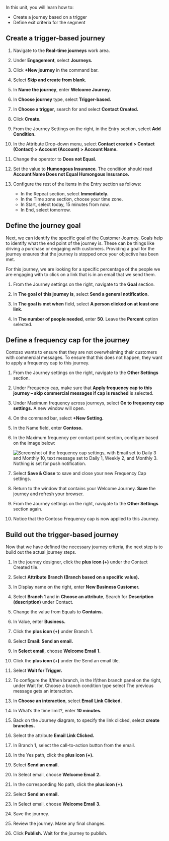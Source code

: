 In this unit, you will learn how to:
- Create a journey based on a trigger
- Define exit criteria for the segment 

## Create a trigger-based journey 
1. Navigate to the **Real-time journeys** work area.

1. Under **Engagement**, select **Journeys.**

1. Click **+New journey** in the command bar.

1. Select **Skip and create from blank.**

1. In **Name the journey**, enter **Welcome Journey.**

1. In **Choose journey** type, select **Trigger-based.**

1. In **Choose a trigger**, search for and select **Contact Created.**

1. Click **Create.**

1. From the Journey Settings on the right, in the Entry section, select **Add Condition.**

1. In the Attribute Drop-down menu, select **Contact created > Contact (Contact) > Account (Account) > Account Name.**

1. Change the operator to **Does not Equal.**

1. Set the value to **Humongous Insurance**. The condition should read **Account Name Does not Equal Humongous Insurance.**

1. Configure the rest of the items in the Entry section as follows:
    - In the Repeat section, select **Immediately.**
    - In the Time zone section, choose your time zone.
    - In Start, select today, 15 minutes from now.
    - In End, select tomorrow.

## Define the journey goal
Next, we can identify the specific goal of the Customer Journey.  Goals help to identify what the end point of the journey is.  These can be things like driving a purchase or engaging with customers.  Providing a goal for the journey ensures that the journey is stopped once your objective has been met.    

For this journey, we are looking for a specific percentage of the people we are engaging with to click on a link that is in an email that we send them.  

1.	From the Journey settings on the right, navigate to the **Goal** section.

1.	In **The goal of this journey is**, select **Send a general notification.**

1. 	In **The goal is met when** field, select **A person clicked on at least one link.**

1.	In **The number of people needed**, enter **50**. Leave the **Percent** option selected. 

## Define a frequency cap for the journey 
Contoso wants to ensure that they are not overwhelming their customers with commercial messages. To ensure that this does not happen, they want to apply a frequency cap to this journey.   

1.	From the Journey settings on the right, navigate to the **Other Settings** section.

1.	Under Frequency cap, make sure that **Apply frequency cap to this journey – skip commercial messages if cap is reached** is selected.  

1.	Under Maximum frequency across journeys, select **Go to frequency cap settings.** A new window will open.

1.	On the command bar, select **+New Setting.**

1.	In the Name field, enter **Contoso.**

1.	In the Maximum frequency per contact point section, configure based on the image below:

    ![Screenshot of the frequency cap settings, with Email set to Daily 3 and Monthly 10, text message set to Daily 1, Weekly 2, and Monthly 3. Nothing is set for push notification.](../media/frequency-cap.png)

1. Select **Save & Close** to save and close your new Frequency Cap settings.  

1.	Return to the window that contains your Welcome Journey. **Save** the journey and refresh your browser.

1.	From the Journey settings on the right, navigate to the **Other Settings** section again.

1.	Notice that the Contoso Frequency cap is now applied to this Journey.  

## Build out the trigger-based journey 
Now that we have defined the necessary journey criteria, the next step is to build out the actual journey steps. 

1. In the journey designer, click the **plus icon (+)** under the Contact Created tile.

1. Select **Attribute Branch (Branch based on a specific value).**

1. In Display name on the right, enter **New Business Customer.**

1. Select **Branch 1** and in **Choose an attribute**, Search for **Description (description)** under Contact.

1. Change the value from Equals to **Contains.**

1. In Value, enter **Business.**

1. Click the **plus icon (+)** under Branch 1.

1. Select **Email: Send an email.**

1. In **Select email**, choose **Welcome Email 1.**

1. Click the **plus icon (+)** under the Send an email tile.

1. Select **Wait for Trigger.**

1. To configure the If/then branch, in the If/then branch panel on the right, under Wait for, Choose a branch condition type select The previous message gets an interaction.

1. In **Choose an interaction**, select **Email Link Clicked.**

1. In What’s the time limit?, enter **10 minutes.**

1. Back on the Journey diagram, to specify the link clicked, select **create branches.**

1. Select the attribute **Email Link Clicked.**

1. In Branch 1, select the call-to-action button from the email.

1. In the Yes path, click the **plus icon (+).**

1. Select **Send an email.**

1. In Select email, choose **Welcome Email 2.**

1. In the corresponding No path, click the **plus icon (+).**

1. Select **Send an email.**

1. In Select email, choose **Welcome Email 3.**

1. Save the journey.

1. Review the journey. Make any final changes.

1. Click **Publish.** Wait for the journey to publish.


